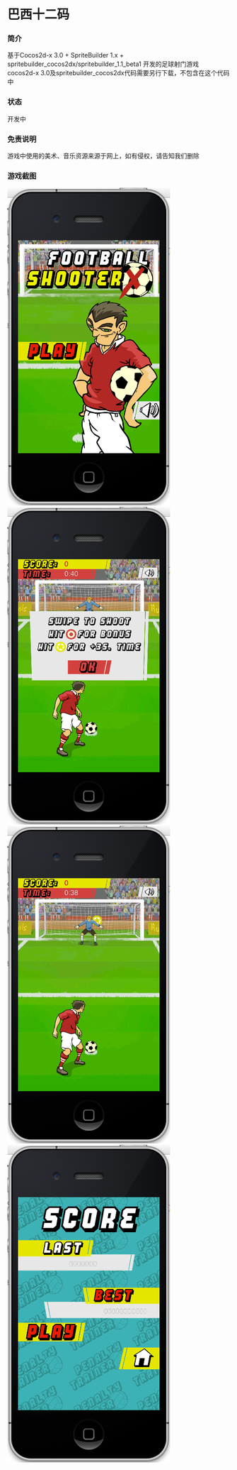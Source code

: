 巴西十二码
===

### 简介
基于Cocos2d-x 3.0 + SpriteBuilder 1.x + spritebuilder_cocos2dx/spritebuilder_1.1_beta1 开发的足球射门游戏  
cocos2d-x 3.0及spritebuilder_cocos2dx代码需要另行下载，不包含在这个代码中

### 状态
开发中

### 免责说明
游戏中使用的美术、音乐资源来源于网上，如有侵权，请告知我们删除  

### 游戏截图
![screenshot1](docs/img/screenshot_simulator_1.png)
![screenshot2](docs/img/screenshot_simulator_2.png)
![screenshot3](docs/img/screenshot_simulator_3.png)
![screenshot4](docs/img/screenshot_simulator_4.png)
